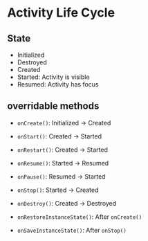 # Activity Life Cycle

## State
- Initialized
- Destroyed
- Created
- Started: Activity is visible
- Resumed: Activity has focus

## overridable methods
- `onCreate()`: Initialized -> Created
- `onStart()`: Created -> Started
- `onRestart()`: Created -> Started
- `onResume()`: Started -> Resumed
- `onPause()`: Resumed -> Started
- `onStop()`: Started -> Created
- `onDestroy()`: Created -> Destroyed

- `onRestoreInstanceState()`: After `onCreate()`
- `onSaveInstanceState()`: After `onStop()`